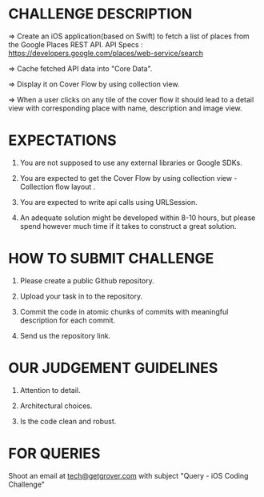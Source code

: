 

# CHALLENGE DESCRIPTION 
=> Create an iOS application(based on Swift) to fetch a list of places from the Google Places REST API. 
API Specs : https://developers.google.com/places/web-service/search

=> Cache fetched API data into "Core Data".

=> Display it on Cover Flow by using collection view. 

=> When a user clicks on any tile of the cover flow it should lead to a detail view with corresponding place with name, description and image view.


# EXPECTATIONS 
1. You are not supposed to use any external libraries or Google SDKs.

2. You are expected to get the Cover Flow by using collection view - Collection flow layout . 

3. You are expected to write api calls using URLSession.

4. An adequate solution might be developed within 8-10 hours, but please spend however much time if it takes to construct a great solution.


# HOW TO SUBMIT CHALLENGE 
1. Please create a public Github repository.

2. Upload your task in to the repository.

4. Commit the code in atomic chunks of commits with meaningful description for each commit.

3. Send us the repository link.


# OUR JUDGEMENT GUIDELINES
1. Attention to detail.

2. Architectural choices.

3. Is the code clean and robust.


# FOR QUERIES 
Shoot an email at tech@getgrover.com with subject "Query - iOS Coding Challenge"
